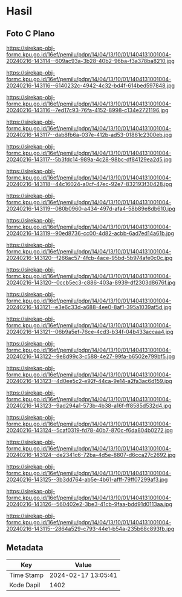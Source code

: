 # Hasil

## Foto C Plano

https://sirekap-obj-formc.kpu.go.id/16ef/pemilu/pdpr/14/04/13/10/01/1404131001004-20240216-143114--609ac93a-3b28-40b2-96ba-f3a378ba8210.jpg

https://sirekap-obj-formc.kpu.go.id/16ef/pemilu/pdpr/14/04/13/10/01/1404131001004-20240216-143116--6140232c-4942-4c32-bd4f-614bed597848.jpg

https://sirekap-obj-formc.kpu.go.id/16ef/pemilu/pdpr/14/04/13/10/01/1404131001004-20240216-143116--7ed17c93-76fa-4152-8998-c134e2721196.jpg

https://sirekap-obj-formc.kpu.go.id/16ef/pemilu/pdpr/14/04/13/10/01/1404131001004-20240216-143117--dab8fb6a-037e-412b-ad53-01861c2300eb.jpg

https://sirekap-obj-formc.kpu.go.id/16ef/pemilu/pdpr/14/04/13/10/01/1404131001004-20240216-143117--5b3fdc14-989a-4c28-98bc-df84129ea2d5.jpg

https://sirekap-obj-formc.kpu.go.id/16ef/pemilu/pdpr/14/04/13/10/01/1404131001004-20240216-143118--44c16024-a0cf-47ec-92e7-832193f30428.jpg

https://sirekap-obj-formc.kpu.go.id/16ef/pemilu/pdpr/14/04/13/10/01/1404131001004-20240216-143119--080b0960-a434-497d-afa4-58b89e8db610.jpg

https://sirekap-obj-formc.kpu.go.id/16ef/pemilu/pdpr/14/04/13/10/01/1404131001004-20240216-143119--90ed8736-cc00-4d82-acbb-6ad7ed14a61b.jpg

https://sirekap-obj-formc.kpu.go.id/16ef/pemilu/pdpr/14/04/13/10/01/1404131001004-20240216-143120--f266ac57-4fcb-4ace-95bd-5b974afe0c0c.jpg

https://sirekap-obj-formc.kpu.go.id/16ef/pemilu/pdpr/14/04/13/10/01/1404131001004-20240216-143120--0ccb5ec3-c886-403a-8939-df2303d8676f.jpg

https://sirekap-obj-formc.kpu.go.id/16ef/pemilu/pdpr/14/04/13/10/01/1404131001004-20240216-143121--e3e6c33d-a688-4ee0-8af1-395a1039af5d.jpg

https://sirekap-obj-formc.kpu.go.id/16ef/pemilu/pdpr/14/04/13/10/01/1404131001004-20240216-143121--06b9a5ef-76ce-4cd3-b34f-04b433accaa4.jpg

https://sirekap-obj-formc.kpu.go.id/16ef/pemilu/pdpr/14/04/13/10/01/1404131001004-20240216-143122--9e8d99c3-c588-4e27-99fa-b6502e799bf5.jpg

https://sirekap-obj-formc.kpu.go.id/16ef/pemilu/pdpr/14/04/13/10/01/1404131001004-20240216-143123--4d0ee5c2-e92f-44ca-9e14-a2fa3ac6d159.jpg

https://sirekap-obj-formc.kpu.go.id/16ef/pemilu/pdpr/14/04/13/10/01/1404131001004-20240216-143123--9ad294a1-573b-4b38-a16f-ff8585d532d4.jpg

https://sirekap-obj-formc.kpu.go.id/16ef/pemilu/pdpr/14/04/13/10/01/1404131001004-20240216-143124--5caf0319-fd78-40b7-870c-f6da804b0272.jpg

https://sirekap-obj-formc.kpu.go.id/16ef/pemilu/pdpr/14/04/13/10/01/1404131001004-20240216-143124--de2341c6-72ba-4d5e-8807-d6cca27c2692.jpg

https://sirekap-obj-formc.kpu.go.id/16ef/pemilu/pdpr/14/04/13/10/01/1404131001004-20240216-143125--3b3dd764-ab5e-4b61-afff-79ff07299af3.jpg

https://sirekap-obj-formc.kpu.go.id/16ef/pemilu/pdpr/14/04/13/10/01/1404131001004-20240216-143126--560402e2-3be3-41cb-9faa-bdd91d0113aa.jpg

https://sirekap-obj-formc.kpu.go.id/16ef/pemilu/pdpr/14/04/13/10/01/1404131001004-20240216-143115--2864a529-c793-44e1-b54a-235b68c893fb.jpg


## Metadata

| Key        | Value               |
| ---------- | ------------------- |
| Time Stamp | 2024-02-17 13:05:41 |
| Kode Dapil | 1402                |



